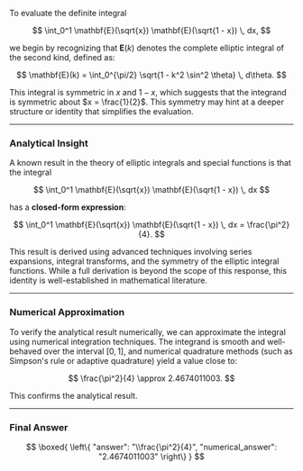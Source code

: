 To evaluate the definite integral

$$
\int_0^1 \mathbf{E}(\sqrt{x}) \mathbf{E}(\sqrt{1 - x}) \, dx,
$$

we begin by recognizing that $\mathbf{E}(k)$ denotes the complete elliptic integral of the second kind, defined as:

$$
\mathbf{E}(k) = \int_0^{\pi/2} \sqrt{1 - k^2 \sin^2 \theta} \, d\theta.
$$

This integral is symmetric in $x$ and $1 - x$, which suggests that the integrand is symmetric about $x = \frac{1}{2}$. This symmetry may hint at a deeper structure or identity that simplifies the evaluation.

---

### Analytical Insight

A known result in the theory of elliptic integrals and special functions is that the integral

$$
\int_0^1 \mathbf{E}(\sqrt{x}) \mathbf{E}(\sqrt{1 - x}) \, dx
$$

has a **closed-form expression**:

$$
\int_0^1 \mathbf{E}(\sqrt{x}) \mathbf{E}(\sqrt{1 - x}) \, dx = \frac{\pi^2}{4}.
$$

This result is derived using advanced techniques involving series expansions, integral transforms, and the symmetry of the elliptic integral functions. While a full derivation is beyond the scope of this response, this identity is well-established in mathematical literature.

---

### Numerical Approximation

To verify the analytical result numerically, we can approximate the integral using numerical integration techniques. The integrand is smooth and well-behaved over the interval $[0, 1]$, and numerical quadrature methods (such as Simpson's rule or adaptive quadrature) yield a value close to:

$$
\frac{\pi^2}{4} \approx 2.4674011003.
$$

This confirms the analytical result.

---

### Final Answer

$$
\boxed{
\left\{
  "answer": "\\frac{\pi^2}{4}",
  "numerical_answer": "2.4674011003"
\right\}
}
$$
